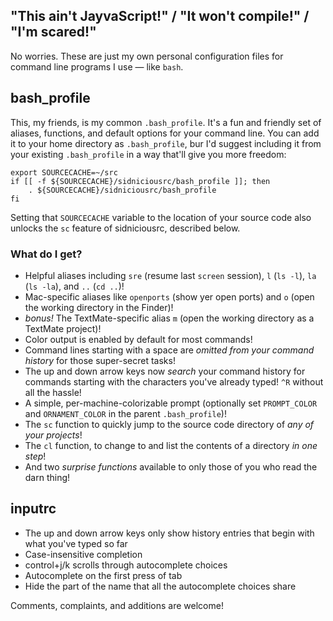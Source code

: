 ## "This ain't JayvaScript!" / "It won't compile!" / "I'm scared!"

No worries. These are just my own personal configuration files for command line programs I use — like `bash`.

## bash_profile

This, my friends, is my common `.bash_profile`. It's a fun and friendly set of aliases, functions, and default options for your command line. You can add it to your home directory as `.bash_profile`, bur I'd suggest including it from your existing `.bash_profile` in a way that'll give you more freedom:

    export SOURCECACHE=~/src
    if [[ -f ${SOURCECACHE}/sidniciousrc/bash_profile ]]; then
    	. ${SOURCECACHE}/sidniciousrc/bash_profile
    fi

Setting that `SOURCECACHE` variable to the location of your source code also unlocks the `sc` feature of sidniciousrc, described below.

### What do I get?

- Helpful aliases including `sre` (resume last `screen` session), `l` (`ls -l`), `la` (`ls -la`), and `..` (`cd ..`)!
- Mac-specific aliases like `openports` (show yer open ports) and `o` (open the working directory in the Finder)!
- *bonus!* The TextMate-specific alias `m` (open the working directory as a TextMate project)!
- Color output is enabled by default for most commands!
- Command lines starting with a space are *omitted from your command history* for those super-secret tasks!
- The up and down arrow keys now *search* your command history for commands starting with the characters you've already typed! `^R` without all the hassle!
- A simple, per-machine-colorizable prompt (optionally set `PROMPT_COLOR` and `ORNAMENT_COLOR` in the parent `.bash_profile`)!
- The `sc` function to quickly jump to the source code directory of *any of your projects*!
- The `cl` function, to change to and list the contents of a directory *in one step*!
- And two *surprise functions* available to only those of you who read the darn thing!

## inputrc

- The up and down arrow keys only show history entries that begin with what you've typed so far
- Case-insensitive completion
- control+j/k scrolls through autocomplete choices
- Autocomplete on the first press of tab
- Hide the part of the name that all the autocomplete choices share

Comments, complaints, and additions are welcome!
